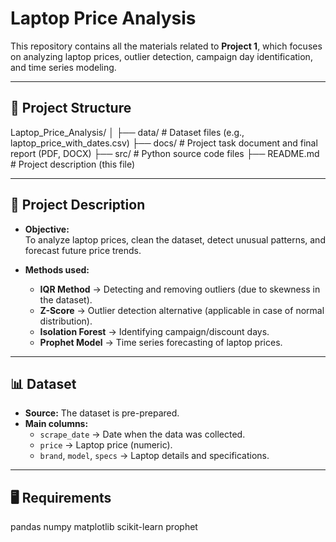 # Laptop Price Analysis

This repository contains all the materials related to **Project 1**, which focuses on analyzing laptop prices, outlier detection, campaign day identification, and time series modeling.

---

## 📂 Project Structure
Laptop_Price_Analysis/
│
├── data/ # Dataset files (e.g., laptop_price_with_dates.csv)
├── docs/ # Project task document and final report (PDF, DOCX)
├── src/ # Python source code files
├── README.md # Project description (this file)



---

## 📝 Project Description

- **Objective:**  
  To analyze laptop prices, clean the dataset, detect unusual patterns, and forecast future price trends.

- **Methods used:**  
  - **IQR Method** → Detecting and removing outliers (due to skewness in the dataset).  
  - **Z-Score** → Outlier detection alternative (applicable in case of normal distribution).  
  - **Isolation Forest** → Identifying campaign/discount days.  
  - **Prophet Model** → Time series forecasting of laptop prices.  

---

## 📊 Dataset

- **Source:** The dataset is pre-prepared.  
- **Main columns:**  
  - `scrape_date` → Date when the data was collected.  
  - `price` → Laptop price (numeric).  
  - `brand`, `model`, `specs` → Laptop details and specifications.  

---

## 🖥️ Requirements

pandas
numpy
matplotlib
scikit-learn
prophet




